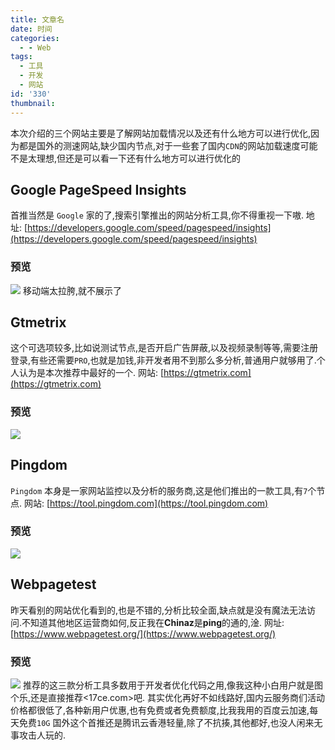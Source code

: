 ```yaml
---
title: 文章名
date: 时间
categories:
  - - Web
tags:
  - 工具
  - 开发
  - 网站
id: '330'
thumbnail:
---
```



本次介绍的三个网站主要是了解网站加载情况以及还有什么地方可以进行优化,因为都是国外的测速网站,缺少国内节点,对于一些套了国内`CDN`的网站加载速度可能不是太理想,但还是可以看一下还有什么地方可以进行优化的

## Google PageSpeed Insights

首推当然是 `Google` 家的了,搜索引擎推出的网站分析工具,你不得重视一下嗷. 地址: [https://developers.google.com/speed/pagespeed/insights](https://developers.google.com/speed/pagespeed/insights)

### 预览

![](https://cdn.uzz5.com/imgs/2021/03/28/DM7Akdxa.webp) 移动端太拉胯,就不展示了

## Gtmetrix

这个可选项较多,比如说测试节点,是否开启广告屏蔽,以及视频录制等等,需要注册登录,有些还需要`PRO`,也就是加钱,非开发者用不到那么多分析,普通用户就够用了.个人认为是本次推荐中最好的一个. 网站: [https://gtmetrix.com](https://gtmetrix.com)

### 预览

![](https://cdn.uzz5.com/imgs/2021/03/28/CxBLjJpW.webp)

## Pingdom

`Pingdom` 本身是一家网站监控以及分析的服务商,这是他们推出的一款工具,有`7`个节点. 网站: [https://tool.pingdom.com](https://tool.pingdom.com)

### 预览

![](https://cdn.uzz5.com/imgs/2021/03/28/pQ6QKVaT.webp)

## Webpagetest

昨天看别的网站优化看到的,也是不错的,分析比较全面,缺点就是没有魔法无法访问.不知道其他地区运营商如何,反正我在**Chinaz**是**ping**的通的,淦. 网址: [https://www.webpagetest.org/](https://www.webpagetest.org/)

### 预览

![](https://cdn.uzz5.com/imgs/2021/03/29/dC1I4aLF.webp) 推荐的这三款分析工具多数用于开发者优化代码之用,像我这种小白用户就是图个乐,还是直接推荐<17ce.com>吧. 其实优化再好不如线路好,国内云服务商们活动价格都很低了,各种新用户优惠,也有免费或者免费额度,比我我用的百度云加速,每天免费`10G` 国外这个首推还是腾讯云香港轻量,除了不抗揍,其他都好,也没人闲来无事攻击人玩的.
